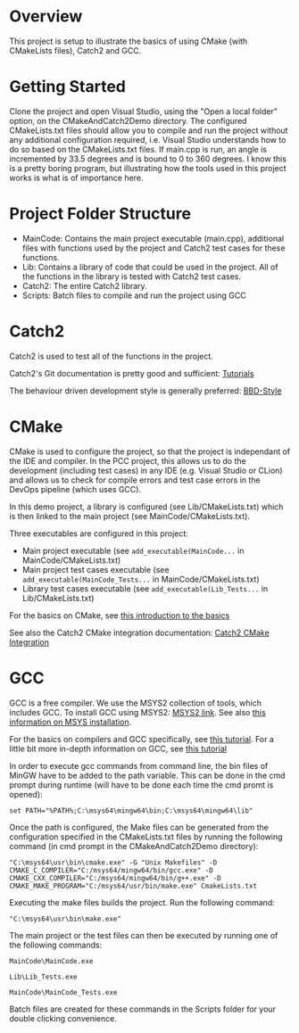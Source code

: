 # Overview
This project is setup to illustrate the basics of using CMake (with CMakeLists files), Catch2 and GCC.

# Getting Started
Clone the project and open Visual Studio, using the "Open a local folder" option, on the CMakeAndCatch2Demo directory. The configured CMakeLists.txt files should allow you to compile and run the 
project without any additional configuration required, i.e. Visual Studio understands how to do so based on the CMakeLists.txt files. If main.cpp is run, an angle is incremented by 33.5 degrees 
and is bound to 0 to 360 degrees. I know this is a pretty boring program, but illustrating how the tools used in this project works is what is of importance here.

# Project Folder Structure
- MainCode: Contains the main project executable (main.cpp), additional files with functions used by the project and Catch2 test cases for these functions.
- Lib: Contains a library of code that could be used in the project. All of the functions in the library is tested with Catch2 test cases.
- Catch2: The entire Catch2 library.
- Scripts: Batch files to compile and run the project using GCC

# Catch2
Catch2 is used to test all of the functions in the project. 

Catch2's Git documentation is pretty good and sufficient: [Tutorials](https://github.com/catchorg/Catch2/blob/v2.x/docs/tutorial.md#top)

The behaviour driven development style is generally preferred: [BBD-Style](https://github.com/catchorg/Catch2/blob/v2.x/docs/tutorial.md#bdd-style)

# CMake
CMake is used to configure the project, so that the project is independant of the IDE and compiler. In the PCC project, this allows us to do the development (including test cases) in any IDE
(e.g. Visual Studio or CLion) and allows us to check for compile errors and test case errors in the DevOps pipeline (which uses GCC).

In this demo project, a library is configured (see Lib/CMakeLists.txt) which is then linked to the main project (see MainCode/CMakeLists.txt).

Three executables are configured in this project:
- Main project executable (see `add_executable(MainCode...` in MainCode/CMakeLists.txt)
- Main project test cases executable (see `add_executable(MainCode_Tests...` in MainCode/CMakeLists.txt)
- Library test cases executable (see `add_executable(Lib_Tests...` in Lib/CMakeLists.txt)

For the basics on CMake, see [this introduction to the basics](https://cliutils.gitlab.io/modern-cmake/chapters/basics.html)

See also the Catch2 CMake integration documentation: [Catch2 CMake Integration](https://github.com/catchorg/Catch2/blob/devel/docs/cmake-integration.md#top)

# GCC
GCC is a free compiler. We use the MSYS2 collection of tools, which includes GCC. To install GCC using MSYS2: [MSYS2 link](https://www.msys2.org/). See also 
[this information on MSYS installation](https://github.com/orlp/dev-on-windows/wiki/Installing-GCC--&-MSYS2).

For the basics on compilers and GCC specifically, see [this tutorial](https://medium.com/@laura.derohan/compiling-c-files-with-gcc-step-by-step-8e78318052). For a little bit more in-depth
information on GCC, see [this tutorial](https://medium.com/leclevietnam/build-c-application-with-gnu-gcc-by-command-line-gnu-make-and-cmake-a9d28a6f9764)

In order to execute gcc commands from command line, the bin files of MinGW have to be added to the path variable. This can be done in the cmd prompt during runtime (will have to be done each 
time the cmd promt is opened):

`set PATH="%PATH%;C:\msys64\mingw64\bin;C:\msys64\mingw64\lib"`

Once the path is configured, the Make files can be generated from the configuration specified in the CMakeLists.txt files by running the following command (in cmd prompt in the 
CMakeAndCatch2Demo directory):

`"C:\msys64\usr\bin\cmake.exe" -G "Unix Makefiles" -D CMAKE_C_COMPILER="C:/msys64/mingw64/bin/gcc.exe" -D CMAKE_CXX_COMPILER="C:/msys64/mingw64/bin/g++.exe" -D CMAKE_MAKE_PROGRAM="C:/msys64/usr/bin/make.exe" CmakeLists.txt`

Executing the make files builds the project. Run the following command:

`"C:\msys64\usr\bin\make.exe"`

The main project or the test files can then be executed by running one of the following commands:

`MainCode\MainCode.exe`

`Lib\Lib_Tests.exe`

`MainCode\MainCode_Tests.exe`

Batch files are created for these commands in the Scripts folder for your double clicking convenience.
